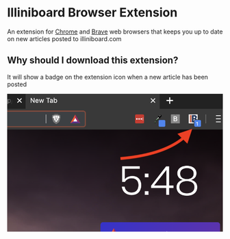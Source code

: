 # Illiniboard Browser Extension

An extension for [Chrome](https://www.google.com/chrome/) and [Brave](https://brave.com/) web browsers that keeps you up to date on new articles posted to illiniboard.com

## Why should I download this extension?

It will show a badge on the extension icon when a new article has been posted

![badge screenshot](https://github.com/burke1791/illiniboard-extension/blob/master/screenshots/ib_badge_sc.png)

